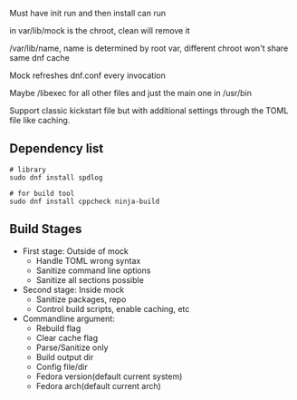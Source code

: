 Must have init run and then install can run

in var/lib/mock is the chroot, clean will remove it

/var/lib/name, name is determined by root var, different chroot won't share same dnf cache

Mock refreshes dnf.conf every invocation

Maybe /libexec for all other files and just the main one in /usr/bin

Support classic kickstart file but with additional settings through the TOML file like caching.

## Dependency list

```shell
# library
sudo dnf install spdlog

# for build tool
sudo dnf install cppcheck ninja-build
```

## Build Stages

- First stage: Outside of mock
  - Handle TOML wrong syntax
  - Sanitize command line options
  - Sanitize all sections possible
- Second stage: Inside mock
  - Sanitize packages, repo
  - Control build scripts, enable caching, etc
- Commandline argument:
  - Rebuild flag
  - Clear cache flag
  - Parse/Sanitize only
  - Build output dir
  - Config file/dir
  - Fedora version(default current system)
  - Fedora arch(default current arch)